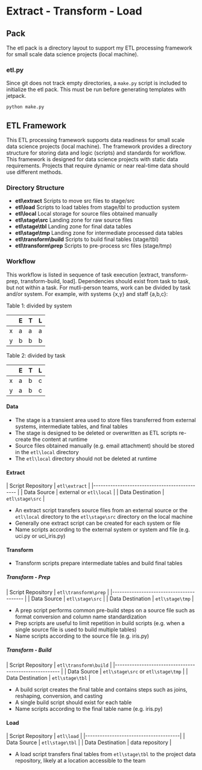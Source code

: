 # Extract - Transform - Load

## Pack

The etl pack is a directory layout to support my ETL processing framework for
small scale data science projects (local machine).

### etl.py

Since git does not track empty directories, a `make.py` script is included to
initialize the etl pack. This must be run before generating templates with
jetpack.

    python make.py

## ETL Framework

This ETL processing framework supports data readiness for small scale data
science projects (local machine). The framework provides a directory structure
for storing data and logic (scripts) and standards for workflow. This framework
is designed for data science projects with static data requirements. Projects
that require dynamic or near real-time data should use different methods.

### Directory Structure

  * **etl\extract** Scripts to move src files to stage/src
  * **etl\load** Scripts to load tables from stage/tbl to production system
  * **etl\local** Local storage for source files obtained manually
  * **etl\stage\src** Landing zone for raw source files
  * **etl\stage\tbl** Landing zone for final data tables
  * **etl\stage\tmp** Landing zone for intermediate processed data tables
  * **etl\transform\build** Scripts to build final tables (stage/tbl)
  * **etl\transform\prep** Scripts to pre-process src files (stage/tmp)

### Workflow

This workflow is listed in sequence of task execution [extract, transform-prep,
transform-build, load]. Dependencies should exist from task to task, but not
within a task. For mutli-person teams, work can be divided by task and/or
system. For example, with systems {x,y} and staff {a,b,c}:

Table 1: divided by system

  |   | E | T | L |
  |---|---|---|---|
  | x | a | a | a |
  | y | b | b | b |

Table 2: divided by task

  |   | E | T | L |
  |---|---|---|---|
  | x | a | b | c |
  | y | a | b | c |

#### Data

  * The stage is a transient area used to store files transferred from external
    systems, intermediate tables, and final tables
  * The stage is designed to be deleted or overwritten as ETL scripts
    re-create the content at runtime
  * Source files obtained manually (e.g. email attachment) should be stored in
    the `etl\local` directory
  * The `etl\local` directory should not be deleted at runtime

#### Extract

| Script Repository | `etl\extract`             |
|---------------------------------------------- |
| Data Source       | external or `etl\local` |
| Data Destination  | `etl\stage\src`           |

  * An extract script transfers source files from an external source or the
    `etl\local` directory to the `etl\stage\src` directory on the local machine
  * Generally one extract script can be created for each system or file
  * Name scripts according to the external system or system and file (e.g.
    uci.py or uci_iris.py)

#### Transform

  * Transform scripts prepare intermediate tables and build final tables

##### Transform - Prep

| Script Repository | `etl\transform\prep` |
|----------------------------------------- |
| Data Source       | `etl\stage\src`      |
| Data Destination  | `etl\stage\tmp`      |

  * A prep script performs common pre-build steps on a source file such as
    format conversion and column name standardization
  * Prep scripts are useful to limit repetition in build scripts (e.g. when a
    single source file is used to build multiple tables)
  * Name scripts according to the source file (e.g. iris.py)

##### Transform - Build

| Script Repository | `etl\transform\build`              |
|------------------------------------------------------- |
| Data Source       | `etl\stage\src` or `etl\stage\tmp` |
| Data Destination  | `etl\stage\tbl`                    |

  * A build script creates the final table and contains steps such as joins,
    reshaping, conversion, and casting
  * A single build script should exist for each table
  * Name scripts according to the final table name (e.g. iris.py)

#### Load

| Script Repository | `etl\load`        |
|---------------------------------------|
| Data Source       | `etl\stage\tbl`   |
| Data Destination  | data repository |

  * A load script transfers final tables from `etl\stage\tbl` to the project
    data repository, likely at a location accessible to the team
